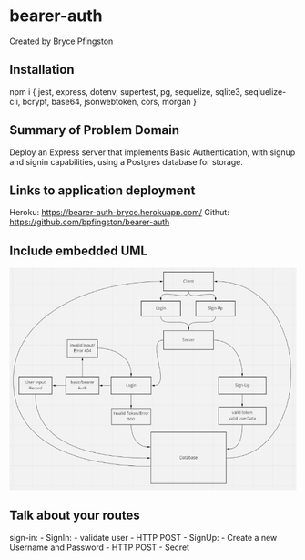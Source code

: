 # bearer-auth
Created by Bryce Pfingston  

## Installation  
npm i { jest, express, dotenv, supertest, pg, sequelize, sqlite3, seqluelize-cli, bcrypt, base64, jsonwebtoken, cors, morgan }  
  
## Summary of Problem Domain  
Deploy an Express server that implements Basic Authentication, with signup and signin capabilities, using a Postgres database for storage.  


## Links to application deployment  
 
Heroku: https://bearer-auth-bryce.herokuapp.com/ 
Githut: https://github.com/bpfingston/bearer-auth
  
## Include embedded UML
![embedded UML](./images/devpath.png)

## Talk about your routes

sign-in:
    - SignIn:
        - validate user
        - HTTP POST
    - SignUp:
        - Create a new Username and Password
        - HTTP POST
    - Secret
